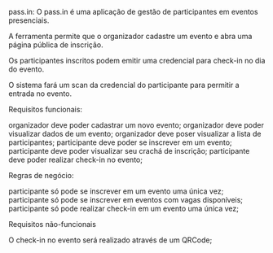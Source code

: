 pass.in:
O pass.in é uma aplicação de gestão de participantes em eventos presenciais.

A ferramenta permite que o organizador cadastre um evento e abra uma página pública de inscrição.

Os participantes inscritos podem emitir uma credencial para check-in no dia do evento.

O sistema fará um scan da credencial do participante para permitir a entrada no evento.

Requisitos funcionais:

  organizador deve poder cadastrar um novo evento;
  organizador deve poder visualizar dados de um evento;
  organizador deve poser visualizar a lista de participantes;
  participante deve poder se inscrever em um evento;
  participante deve poder visualizar seu crachá de inscrição;
  participante deve poder realizar check-in no evento;

Regras de negócio:

  participante só pode se inscrever em um evento uma única vez;
  participante só pode se inscrever em eventos com vagas disponíveis;
  participante só pode realizar check-in em um evento uma única vez;

Requisitos não-funcionais

  O check-in no evento será realizado através de um QRCode;
